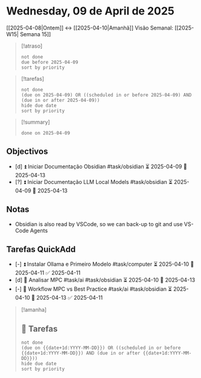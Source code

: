 # Wednesday, 09 de April de 2025
[[2025-04-08|Ontem]]  <-> [[2025-04-10|Amanhã]]
Visão Semanal: [[2025-W15| Semana 15]]


> [!atraso]
> ```tasks
> not done
> due before 2025-04-09
> sort by priority
> ```

> [!tarefas]
>```tasks
>not done
>(due on 2025-04-09) OR ((scheduled in or before 2025-04-09) AND (due in or after 2025-04-09))
>hide due date
>sort by priority
>```

> [!summary]
> ```tasks
> done on 2025-04-09
> ```


## Objectivos

- [d] ⏫ Iniciar Documentação Obsidian #task/obsidian ⏳ 2025-04-09 📅 2025-04-13
- [?] ⏫ Iniciar Documentação LLM Local Models #task/obsidian ⏳ 2025-04-09 📅 2025-04-13

## Notas

- Obsidian is also read by VSCode, so we can back-up to git and use VS-Code Agents

## Tarefas QuickAdd

- [-] ⏫ Instalar Ollama e Primeiro Modelo #task/computer ⏳ 2025-04-10 📅 2025-04-11 ✅ 2025-04-11
- [d] 🔽 Analisar MPC #task/ai #task/obsidian ⏳ 2025-04-10 📅 2025-04-13
- [-] 🔽 Workflow MPC vs Best Practice #task/ai #task/obsidian ⏳ 2025-04-10 📅 2025-04-13 ✅ 2025-04-11



> [!amanha]
> 
> ## 💼 Tarefas
>
>```tasks
>not done
>(due on {{date+1d:YYYY-MM-DD}}) OR ((scheduled in or before {{date+1d:YYYY-MM-DD}}) AND (due in or after {{date+1d:YYYY-MM-DD}}))
>hide due date
>sort by priority
>```

